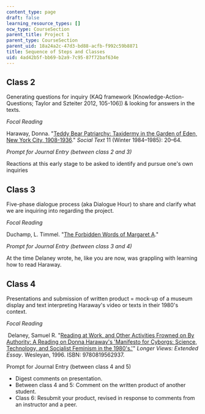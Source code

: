 ```yaml
---
content_type: page
draft: false
learning_resource_types: []
ocw_type: CourseSection
parent_title: Project 1
parent_type: CourseSection
parent_uid: 18a24a2c-47d3-bd88-acfb-f992c59b8871
title: Sequence of Steps and Classes
uid: 4ad42b5f-bb69-b2a9-7c95-87f72baf634e
---
```

## Class 2

Generating questions for inquiry (KAQ framework \[Knowledge-Action-Questions; Taylor and Szteiter 2012, 105-106\]) & looking for answers in the texts.

*Focal Reading*

Haraway, Donna. "[Teddy Bear Patriarchy: Taxidermy in the Garden of Eden, New York City, 1908-1936](https://www.jstor.org/stable/466593?seq=1#page_scan_tab_contents)." *Social Text* 11 (Winter 1984–1985): 20–64. 

*Prompt for Journal Entry (between class 2 and 3)*

Reactions at this early stage to be asked to identify and pursue one's own inquiries

## Class 3

Five-phase dialogue process (aka Dialogue Hour) to share and clarify what we are inquiring into regarding the project. 

*Focal Reading*

Duchamp, L. Timmel. "[The Forbidden Words of Margaret A](http://ltimmelduchamp.com/stories/margaret.pdf)." 

*Prompt for Journal Entry (between class 3 and 4)*

At the time Delaney wrote, he, like you are now, was grappling with learning how to read Haraway.

## Class 4

Presentations and submission of written product = mock-up of a museum display and text interpreting Haraway's video or texts in their 1980's context.

*Focal Reading*

 Delaney, Samuel R. "[Reading at Work, and Other Activities Frowned on By Authority: A Reading on Donna Haraway's 'Manifesto for Cyborgs: Science, Technology, and Socialist Feminism in the 1980's.'](https://muse.jhu.edu/chapter/36525)" *Longer Views: Extended Essay*. Wesleyan, 1996. ISBN: 9780819562937.

Prompt for Journal Entry (between class 4 and 5)

- Digest comments on presentation.
- Between class 4 and 5: Comment on the written product of another student.
- Class 6: Resubmit your product, revised in response to comments from an instructor and a peer.